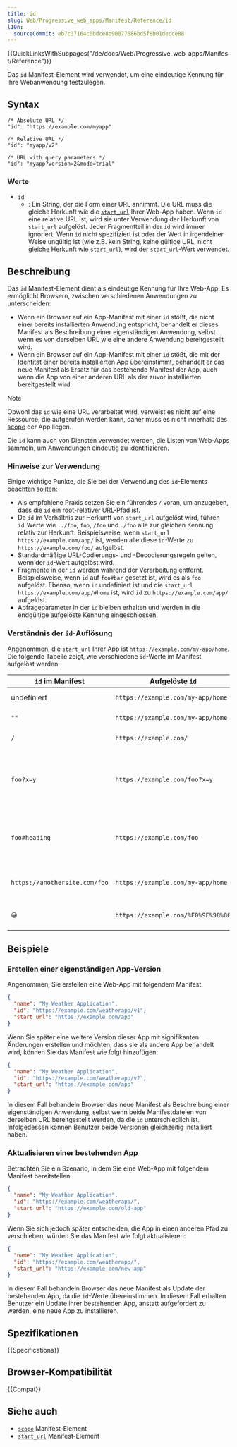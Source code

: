 ```yaml
---
title: id
slug: Web/Progressive_web_apps/Manifest/Reference/id
l10n:
  sourceCommit: eb7c37164c0bdce8b90077686bd5f8b01decce88
---
```


{{QuickLinksWithSubpages("/de/docs/Web/Progressive_web_apps/Manifest/Reference")}}

Das `id` Manifest-Element wird verwendet, um eine eindeutige Kennung für Ihre Webanwendung festzulegen.

## Syntax

```json-nolint
/* Absolute URL */
"id": "https://example.com/myapp"

/* Relative URL */
"id": "myapp/v2"

/* URL with query parameters */
"id": "myapp?version=2&mode=trial"
```

### Werte

- `id`
  - : Ein String, der die Form einer URL annimmt. Die URL muss die gleiche Herkunft wie die [`start_url`](/de/docs/Web/Progressive_web_apps/Manifest/Reference/start_url) Ihrer Web-App haben. Wenn `id` eine relative URL ist, wird sie unter Verwendung der Herkunft von `start_url` aufgelöst. Jeder Fragmentteil in der `id` wird immer ignoriert. Wenn `id` nicht spezifiziert ist oder der Wert in irgendeiner Weise ungültig ist (wie z.B. kein String, keine gültige URL, nicht gleiche Herkunft wie `start_url`), wird der `start_url`-Wert verwendet.

## Beschreibung

Das `id` Manifest-Element dient als eindeutige Kennung für Ihre Web-App. Es ermöglicht Browsern, zwischen verschiedenen Anwendungen zu unterscheiden:

- Wenn ein Browser auf ein App-Manifest mit einer `id` stößt, die nicht einer bereits installierten Anwendung entspricht, behandelt er dieses Manifest als Beschreibung einer eigenständigen Anwendung, selbst wenn es von derselben URL wie eine andere Anwendung bereitgestellt wird.
- Wenn ein Browser auf ein App-Manifest mit einer `id` stößt, die mit der Identität einer bereits installierten App übereinstimmt, behandelt er das neue Manifest als Ersatz für das bestehende Manifest der App, auch wenn die App von einer anderen URL als der zuvor installierten bereitgestellt wird.

> [!NOTE]
> Obwohl das `id` wie eine URL verarbeitet wird, verweist es nicht auf eine Ressource, die aufgerufen werden kann, daher muss es nicht innerhalb des [scope](/de/docs/Web/Progressive_web_apps/Manifest/Reference/scope) der App liegen.

Die `id` kann auch von Diensten verwendet werden, die Listen von Web-Apps sammeln, um Anwendungen eindeutig zu identifizieren.

### Hinweise zur Verwendung

Einige wichtige Punkte, die Sie bei der Verwendung des `id`-Elements beachten sollten:

- Als empfohlene Praxis setzen Sie ein führendes `/` voran, um anzugeben, dass die `id` ein root-relativer URL-Pfad ist.
- Da `id` im Verhältnis zur Herkunft von `start_url` aufgelöst wird, führen `id`-Werte wie `../foo`, `foo`, `/foo` und `./foo` alle zur gleichen Kennung relativ zur Herkunft. Beispielsweise, wenn `start_url` `https://example.com/app/` ist, werden alle diese `id`-Werte zu `https://example.com/foo/` aufgelöst.
- Standardmäßige URL-Codierungs- und -Decodierungsregeln gelten, wenn der `id`-Wert aufgelöst wird.
- Fragmente in der `id` werden während der Verarbeitung entfernt. Beispielsweise, wenn `id` auf `foo#bar` gesetzt ist, wird es als `foo` aufgelöst. Ebenso, wenn `id` undefiniert ist und die `start_url` `https://example.com/app/#home` ist, wird `id` zu `https://example.com/app/` aufgelöst.
- Abfrageparameter in der `id` bleiben erhalten und werden in die endgültige aufgelöste Kennung eingeschlossen.

### Verständnis der `id`-Auflösung

Angenommen, die `start_url` Ihrer App ist `https://example.com/my-app/home`. Die folgende Tabelle zeigt, wie verschiedene `id`-Werte im Manifest aufgelöst werden:

| `id` im Manifest              | Aufgelöste `id`                    | Erklärung                                                                                                        |
| ----------------------------- | ---------------------------------- | ---------------------------------------------------------------------------------------------------------------- |
| undefiniert                   | `https://example.com/my-app/home`  | Standardmäßig auf `start_url`                                                                                    |
| `""`                          | `https://example.com/my-app/home`  | Leerer String wird zu `start_url`                                                                                |
| `/`                           | `https://example.com/`             | Root-relativer URL                                                                                               |
| `foo?x=y`                     | `https://example.com/foo?x=y`      | Relativer Pfad, der im Verhältnis zur Herkunft von `start_url` aufgelöst wird, Abfrageparameter bleiben erhalten |
| `foo#heading`                 | `https://example.com/foo`          | Relativer Pfad, der im Verhältnis zur Herkunft von `start_url` aufgelöst wird, Fragment entfernt                 |
| `https://anothersite.com/foo` | `https://example.com/my-app/home`  | Cross-Origin-URL nicht erlaubt, fällt zurück auf `start_url`                                                     |
| `😀`                          | `https://example.com/%F0%9F%98%80` | Nicht-ASCII-Zeichen in URL kodiert                                                                               |

## Beispiele

### Erstellen einer eigenständigen App-Version

Angenommen, Sie erstellen eine Web-App mit folgendem Manifest:

```json
{
  "name": "My Weather Application",
  "id": "https://example.com/weatherapp/v1",
  "start_url": "https://example.com/app"
}
```

Wenn Sie später eine weitere Version dieser App mit signifikanten Änderungen erstellen und möchten, dass sie als andere App behandelt wird, können Sie das Manifest wie folgt hinzufügen:

```json
{
  "name": "My Weather Application",
  "id": "https://example.com/weatherapp/v2",
  "start_url": "https://example.com/app"
}
```

In diesem Fall behandeln Browser das neue Manifest als Beschreibung einer eigenständigen Anwendung, selbst wenn beide Manifestdateien von derselben URL bereitgestellt werden, da die `id` unterschiedlich ist. Infolgedessen können Benutzer beide Versionen gleichzeitig installiert haben.

### Aktualisieren einer bestehenden App

Betrachten Sie ein Szenario, in dem Sie eine Web-App mit folgendem Manifest bereitstellen:

```json
{
  "name": "My Weather Application",
  "id": "https://example.com/weatherapp/",
  "start_url": "https://example.com/old-app"
}
```

Wenn Sie sich jedoch später entscheiden, die App in einen anderen Pfad zu verschieben, würden Sie das Manifest wie folgt aktualisieren:

```json
{
  "name": "My Weather Application",
  "id": "https://example.com/weatherapp/",
  "start_url": "https://example.com/new-app"
}
```

In diesem Fall behandeln Browser das neue Manifest als Update der bestehenden App, da die `id`-Werte übereinstimmen. In diesem Fall erhalten Benutzer ein Update ihrer bestehenden App, anstatt aufgefordert zu werden, eine neue App zu installieren.

## Spezifikationen

{{Specifications}}

## Browser-Kompatibilität

{{Compat}}

## Siehe auch

- [`scope`](/de/docs/Web/Progressive_web_apps/Manifest/Reference/scope) Manifest-Element
- [`start_url`](/de/docs/Web/Progressive_web_apps/Manifest/Reference/start_url) Manifest-Element
